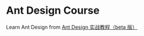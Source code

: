 # Ant Design Course

Learn Ant Design from [Ant Design 实战教程（beta 版）](https://www.yuque.com/ant-design/course)

